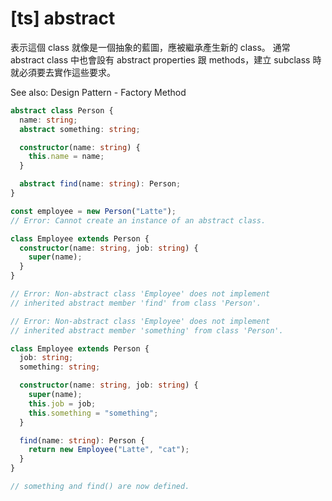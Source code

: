 # [ts] abstract

表示這個 class 就像是一個抽象的藍圖，應被繼承產生新的 class。
通常 abstract class 中也會設有 abstract properties 跟 methods，建立 subclass 時就必須要去實作這些要求。

See also: Design Pattern - Factory Method

```typescript
abstract class Person {
  name: string;
  abstract something: string;

  constructor(name: string) {
    this.name = name;
  }

  abstract find(name: string): Person;
}

const employee = new Person("Latte");
// Error: Cannot create an instance of an abstract class.
```

```typescript
class Employee extends Person {
  constructor(name: string, job: string) {
    super(name);
  }
}

// Error: Non-abstract class 'Employee' does not implement
// inherited abstract member 'find' from class 'Person'.

// Error: Non-abstract class 'Employee' does not implement
// inherited abstract member 'something' from class 'Person'.
```

```typescript
class Employee extends Person {
  job: string;
  something: string;

  constructor(name: string, job: string) {
    super(name);
    this.job = job;
    this.something = "something";
  }

  find(name: string): Person {
    return new Employee("Latte", "cat");
  }
}

// something and find() are now defined.
```
